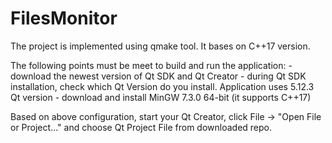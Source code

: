 # FilesMonitor

The project is implemented using qmake tool. It bases on C++17 version.

The following points must be meet to build and run the application:
    - download the newest version of Qt SDK and Qt Creator
    - during Qt SDK installation, check which Qt Version do you install. Application uses 5.12.3 Qt version
    - download and install MinGW 7.3.0 64-bit (it supports C++17)

Based on above configuration, start your Qt Creator, click File -> "Open File or Project..." and choose Qt Project File from downloaded repo. 

